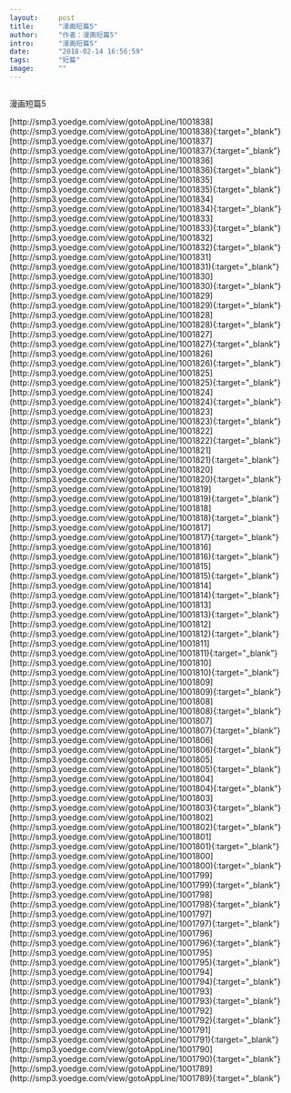 ```yaml
---
layout:     post
title:      "漫画短篇5"
author:     "作者：漫画短篇5"
intro:      "漫画短篇5"
date:       "2018-02-14 16:56:59"
tags:       "短篇"
image:      ""
---
```

<div style="text-align: center">
<p><img src=""/></p>
</div>
<p class="post-meta">
<span>漫画短篇5</span>
</p>
[http://smp3.yoedge.com/view/gotoAppLine/1001838](http://smp3.yoedge.com/view/gotoAppLine/1001838){:target="_blank"}
[http://smp3.yoedge.com/view/gotoAppLine/1001837](http://smp3.yoedge.com/view/gotoAppLine/1001837){:target="_blank"}
[http://smp3.yoedge.com/view/gotoAppLine/1001836](http://smp3.yoedge.com/view/gotoAppLine/1001836){:target="_blank"}
[http://smp3.yoedge.com/view/gotoAppLine/1001835](http://smp3.yoedge.com/view/gotoAppLine/1001835){:target="_blank"}
[http://smp3.yoedge.com/view/gotoAppLine/1001834](http://smp3.yoedge.com/view/gotoAppLine/1001834){:target="_blank"}
[http://smp3.yoedge.com/view/gotoAppLine/1001833](http://smp3.yoedge.com/view/gotoAppLine/1001833){:target="_blank"}
[http://smp3.yoedge.com/view/gotoAppLine/1001832](http://smp3.yoedge.com/view/gotoAppLine/1001832){:target="_blank"}
[http://smp3.yoedge.com/view/gotoAppLine/1001831](http://smp3.yoedge.com/view/gotoAppLine/1001831){:target="_blank"}
[http://smp3.yoedge.com/view/gotoAppLine/1001830](http://smp3.yoedge.com/view/gotoAppLine/1001830){:target="_blank"}
[http://smp3.yoedge.com/view/gotoAppLine/1001829](http://smp3.yoedge.com/view/gotoAppLine/1001829){:target="_blank"}
[http://smp3.yoedge.com/view/gotoAppLine/1001828](http://smp3.yoedge.com/view/gotoAppLine/1001828){:target="_blank"}
[http://smp3.yoedge.com/view/gotoAppLine/1001827](http://smp3.yoedge.com/view/gotoAppLine/1001827){:target="_blank"}
[http://smp3.yoedge.com/view/gotoAppLine/1001826](http://smp3.yoedge.com/view/gotoAppLine/1001826){:target="_blank"}
[http://smp3.yoedge.com/view/gotoAppLine/1001825](http://smp3.yoedge.com/view/gotoAppLine/1001825){:target="_blank"}
[http://smp3.yoedge.com/view/gotoAppLine/1001824](http://smp3.yoedge.com/view/gotoAppLine/1001824){:target="_blank"}
[http://smp3.yoedge.com/view/gotoAppLine/1001823](http://smp3.yoedge.com/view/gotoAppLine/1001823){:target="_blank"}
[http://smp3.yoedge.com/view/gotoAppLine/1001822](http://smp3.yoedge.com/view/gotoAppLine/1001822){:target="_blank"}
[http://smp3.yoedge.com/view/gotoAppLine/1001821](http://smp3.yoedge.com/view/gotoAppLine/1001821){:target="_blank"}
[http://smp3.yoedge.com/view/gotoAppLine/1001820](http://smp3.yoedge.com/view/gotoAppLine/1001820){:target="_blank"}
[http://smp3.yoedge.com/view/gotoAppLine/1001819](http://smp3.yoedge.com/view/gotoAppLine/1001819){:target="_blank"}
[http://smp3.yoedge.com/view/gotoAppLine/1001818](http://smp3.yoedge.com/view/gotoAppLine/1001818){:target="_blank"}
[http://smp3.yoedge.com/view/gotoAppLine/1001817](http://smp3.yoedge.com/view/gotoAppLine/1001817){:target="_blank"}
[http://smp3.yoedge.com/view/gotoAppLine/1001816](http://smp3.yoedge.com/view/gotoAppLine/1001816){:target="_blank"}
[http://smp3.yoedge.com/view/gotoAppLine/1001815](http://smp3.yoedge.com/view/gotoAppLine/1001815){:target="_blank"}
[http://smp3.yoedge.com/view/gotoAppLine/1001814](http://smp3.yoedge.com/view/gotoAppLine/1001814){:target="_blank"}
[http://smp3.yoedge.com/view/gotoAppLine/1001813](http://smp3.yoedge.com/view/gotoAppLine/1001813){:target="_blank"}
[http://smp3.yoedge.com/view/gotoAppLine/1001812](http://smp3.yoedge.com/view/gotoAppLine/1001812){:target="_blank"}
[http://smp3.yoedge.com/view/gotoAppLine/1001811](http://smp3.yoedge.com/view/gotoAppLine/1001811){:target="_blank"}
[http://smp3.yoedge.com/view/gotoAppLine/1001810](http://smp3.yoedge.com/view/gotoAppLine/1001810){:target="_blank"}
[http://smp3.yoedge.com/view/gotoAppLine/1001809](http://smp3.yoedge.com/view/gotoAppLine/1001809){:target="_blank"}
[http://smp3.yoedge.com/view/gotoAppLine/1001808](http://smp3.yoedge.com/view/gotoAppLine/1001808){:target="_blank"}
[http://smp3.yoedge.com/view/gotoAppLine/1001807](http://smp3.yoedge.com/view/gotoAppLine/1001807){:target="_blank"}
[http://smp3.yoedge.com/view/gotoAppLine/1001806](http://smp3.yoedge.com/view/gotoAppLine/1001806){:target="_blank"}
[http://smp3.yoedge.com/view/gotoAppLine/1001805](http://smp3.yoedge.com/view/gotoAppLine/1001805){:target="_blank"}
[http://smp3.yoedge.com/view/gotoAppLine/1001804](http://smp3.yoedge.com/view/gotoAppLine/1001804){:target="_blank"}
[http://smp3.yoedge.com/view/gotoAppLine/1001803](http://smp3.yoedge.com/view/gotoAppLine/1001803){:target="_blank"}
[http://smp3.yoedge.com/view/gotoAppLine/1001802](http://smp3.yoedge.com/view/gotoAppLine/1001802){:target="_blank"}
[http://smp3.yoedge.com/view/gotoAppLine/1001801](http://smp3.yoedge.com/view/gotoAppLine/1001801){:target="_blank"}
[http://smp3.yoedge.com/view/gotoAppLine/1001800](http://smp3.yoedge.com/view/gotoAppLine/1001800){:target="_blank"}
[http://smp3.yoedge.com/view/gotoAppLine/1001799](http://smp3.yoedge.com/view/gotoAppLine/1001799){:target="_blank"}
[http://smp3.yoedge.com/view/gotoAppLine/1001798](http://smp3.yoedge.com/view/gotoAppLine/1001798){:target="_blank"}
[http://smp3.yoedge.com/view/gotoAppLine/1001797](http://smp3.yoedge.com/view/gotoAppLine/1001797){:target="_blank"}
[http://smp3.yoedge.com/view/gotoAppLine/1001796](http://smp3.yoedge.com/view/gotoAppLine/1001796){:target="_blank"}
[http://smp3.yoedge.com/view/gotoAppLine/1001795](http://smp3.yoedge.com/view/gotoAppLine/1001795){:target="_blank"}
[http://smp3.yoedge.com/view/gotoAppLine/1001794](http://smp3.yoedge.com/view/gotoAppLine/1001794){:target="_blank"}
[http://smp3.yoedge.com/view/gotoAppLine/1001793](http://smp3.yoedge.com/view/gotoAppLine/1001793){:target="_blank"}
[http://smp3.yoedge.com/view/gotoAppLine/1001792](http://smp3.yoedge.com/view/gotoAppLine/1001792){:target="_blank"}
[http://smp3.yoedge.com/view/gotoAppLine/1001791](http://smp3.yoedge.com/view/gotoAppLine/1001791){:target="_blank"}
[http://smp3.yoedge.com/view/gotoAppLine/1001790](http://smp3.yoedge.com/view/gotoAppLine/1001790){:target="_blank"}
[http://smp3.yoedge.com/view/gotoAppLine/1001789](http://smp3.yoedge.com/view/gotoAppLine/1001789){:target="_blank"}


